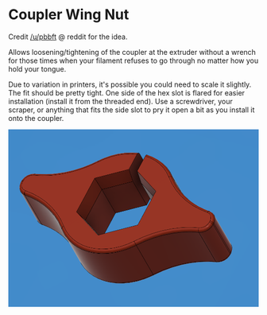 # Coupler Wing Nut

Credit [/u/pbbft](https://www.thingiverse.com/pbbft) @ reddit for the idea.

Allows loosening/tightening of the coupler at the extruder without a wrench for those times when your filament refuses to go through no matter how you hold your tongue.

Due to variation in printers, it's possible you could need to scale it slightly. The fit should be pretty tight. One side of the hex slot is flared for easier installation (install it from the threaded end). Use a screwdriver, your scraper, or anything that fits the side slot to pry it open a bit as you install it onto the coupler.

![model image](https://raw.githubusercontent.com/opcow/coupler_wing_nut/master/wing_nut.png)